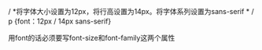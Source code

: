 / *将字体大小设置为12px，将行高设置为14px。将字体系列设置为sans-serif * /
p {font：12px / 14px sans-serif}

用font的话必须要写font-size和font-family这两个属性